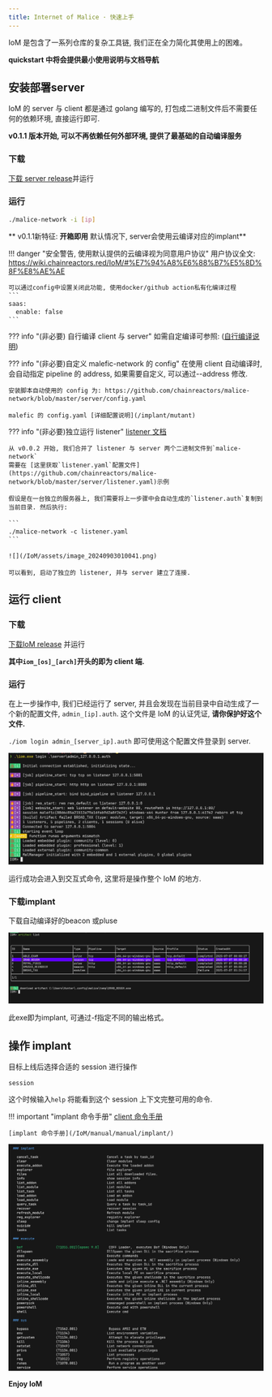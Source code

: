 ```yaml
---
title: Internet of Malice · 快速上手
---
```


IoM 是包含了一系列仓库的复杂工具链, 我们正在全力简化其使用上的困难。

**quickstart 中将会提供最小使用说明与文档导航**


## 安装部署server

IoM 的 server 与 client 都是通过 golang 编写的, 打包成二进制文件后不需要任何的依赖环境, 直接运行即可.

**v0.1.1 版本开始, 可以不再依赖任何外部环境, 提供了最基础的自动编译服务**

### 下载

[下载 server release](https://github.com/chainreactors/malice-network/releases/latest)并运行

### 运行

```sh
./malice-network -i [ip]
```

** v0.1.1新特征: **开箱即用** 默认情况下, server会使用云编译对应的implant**

!!! danger "安全警告, 使用默认提供的云编译视为同意用户协议"
	用户协议全文: https://wiki.chainreactors.red/IoM/#%E7%94%A8%E6%88%B7%E5%8D%8F%E8%AE%AE
	
	可以通过config中设置关闭此功能, 使用docker/github action私有化编译过程
	```
	saas:  
	  enable: false  
	```

??? info "(非必要) 自行编译 client 与 server"
	如需自定编译可参照: ([自行编译说明](/IoM/guideline/develop/))


??? info "(非必要)自定义 malefic-network 的 config"
	在使用 client 自动编译时, 会自动指定 pipeline 的 address, 如果需要自定义, 可以通过--address 修改.
	
	安装脚本自动使用的 config 为: https://github.com/chainreactors/malice-network/blob/master/server/config.yaml
	
	malefic 的 config.yaml [详细配置说明](/implant/mutant)


??? info "(非必要)独立运行 listener"
	[listener 文档](/IoM/guideline/listener/#独立部署listener)
	
	从 v0.0.2 开始, 我们合并了 listener 与 server 两个二进制文件到`malice-network`
	需要在 [这里获取`listener.yaml`配置文件](https://github.com/chainreactors/malice-network/blob/master/server/listener.yaml)示例
	
	假设是在一台独立的服务器上, 我们需要将上一步骤中会自动生成的`listener.auth`复制到当前目录. 然后执行:
	
	```
	./malice-network -c listener.yaml
	```
	
	![](/IoM/assets/image_20240903010041.png)
	
	可以看到, 启动了独立的 listener, 并与 server 建立了连接.

## 运行 client

### 下载

[下载IoM release](https://github.com/chainreactors/malice-network/releases/latest) 并运行

**其中`iom_[os]_[arch]`开头的即为 client 端.**

### 运行

在上一步操作中, 我们已经运行了 server, 并且会发现在当前目录中自动生成了一个新的配置文件, `admin_[ip].auth`. 这个文件是 IoM 的认证凭证, **请你保护好这个文件.**

`./iom login admin_[server_ip].auth` 即可使用这个配置文件登录到 server.

![](assets/Pasted%20image%2020250707014504.png)

运行成功会进入到交互式命令, 这里将是操作整个 IoM 的地方.

### 下载implant

下载自动编译好的beacon 或pluse

![](assets/Pasted%20image%2020250707014651.png)

此exe即为implant, 可通过-f指定不同的输出格式。
## 操作 implant

目标上线后选择合适的 session 进行操作

```
session
```

这个时候输入`help` 将能看到这个 session 上下文完整可用的命令.

!!! important "implant 命令手册"
	[client 命令手册](/IoM/manual/manual/client/)
	
	[implant 命令手册](/IoM/manual/manual/implant/)

![](/IoM/assets/Pasted%20image%2020250424154703.png)

**Enjoy IoM**
